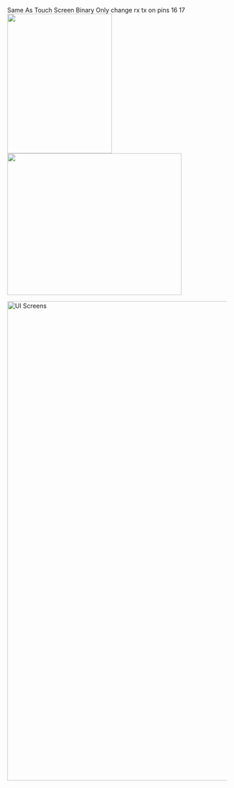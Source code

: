 Same As Touch Screen Binary Only change rx tx on pins 16 17
<img src="https://github.com/user-attachments/assets/23fbf5c9-0abc-48af-8022-2cfee745771f" width="240" height="320">
<img src="https://github.com/user-attachments/assets/a0e9bd84-bcb8-4236-a833-73db9874a2c4" width="400" height="325">

<img width="1099" alt="UI Screens" src="https://github.com/user-attachments/assets/15ab0996-d049-4504-8225-8518f2b27659" />
